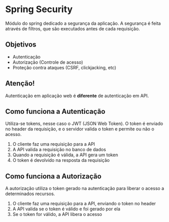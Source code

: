 # Spring Security

Módulo do spring dedicado a segurança da aplicação.
A segurança é feita através de filtros, que são executados antes de cada requisição.

## Objetivos 

* Autenticação
* Autorização (Controle de acesso)
* Proteção contra ataques (CSRF, clickjacking, etc)

## Atenção!

Autenticação em aplicação web é **diferente** de autenticação em API.

## Como funciona a Autenticação

Utiliza-se tokens, nesse caso o JWT (JSON Web Token). O token é enviado no header da requisição, e o servidor valida o token e permite ou não o acesso. 

1. O cliente faz uma requisição para a API
2. A API valida a requisição no banco de dados
3. Quando a requisição é válida, a API gera um token
4. O token é devolvido na resposta da requisição

## Como funciona a Autorização

A autorização utiliza o token gerado na autenticação para liberar o acesso a determinados recursos.

1. O cliente faz uma requisição para a API, enviando o token no header
2. A API valida se o token é válido e foi gerado por ela
3. Se o token for válido, a API libera o acesso